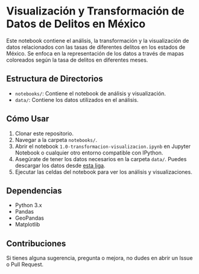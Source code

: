 # Visualización y Transformación de Datos de Delitos en México

Este notebook contiene el análisis, la transformación y la visualización de datos relacionados con las tasas de diferentes delitos en los estados de México. Se enfoca en la representación de los datos a través de mapas coloreados según la tasa de delitos en diferentes meses.

## Estructura de Directorios

- `notebooks/`: Contiene el notebook de análisis y visualización.
- `data/`: Contiene los datos utilizados en el análisis.

## Cómo Usar

1. Clonar este repositorio.
2. Navegar a la carpeta `notebooks/`.
3. Abrir el notebook `1.0-transformacion-visualizacion.ipynb` en Jupyter Notebook o cualquier otro entorno compatible con IPython.
4. Asegúrate de tener los datos necesarios en la carpeta `data/`. Puedes descargar los datos desde [esta liga](https://www.gob.mx/sesnsp/acciones-y-programas/datos-abiertos-de-incidencia-delictiva?state=published).
5. Ejecutar las celdas del notebook para ver los análisis y visualizaciones.

## Dependencias

- Python 3.x
- Pandas
- GeoPandas
- Matplotlib

## Contribuciones

Si tienes alguna sugerencia, pregunta o mejora, no dudes en abrir un Issue o Pull Request.
